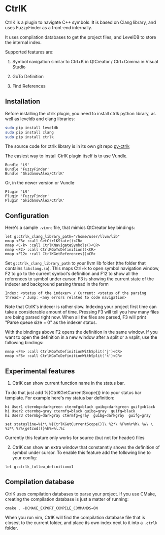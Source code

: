 CtrlK
=====

CtrlK is a plugin to navigate C++ symbols. It is based on Clang library, and uses FuzzyFinder as a front-end internally.

It uses compilation databases to get the project files, and LevelDB to store the internal index.

Supported features are:

1. Symbol navigation similar to Ctrl+K in QtCreator / Ctrl+Comma in Visual Studio

2. GoTo Definition 

3. Find References

Installation
------------
Before installing the ctrlk plugin, you need to install ctrlk python library, as well as leveldb and clang libraries:

  ```bash
  sudo pip install leveldb
  sudo pip install clang
  sudo pip install ctrlk
  ```

The source code for ctrlk library is in its own git repo [py-ctrlk](https://github.com/SkidanovAlex/py-ctrlk)

The easiest way to install CtrlK plugin itself is to use Vundle.

  ```vim
  Bundle 'L9'
  Bundle 'FuzzyFinder'
  Bundle 'SkidanovAlex/CtrlK'
  ```

Or, in the newer version or Vundle

  ```vim
  Plugin 'L9'
  Plugin 'FuzzyFinder'
  Plugin 'SkidanovAlex/CtrlK'
  ```

Configuration
-------------
Here's a sample `.vimrc` file, that mimics QtCreator key bindings:

  ```vim
  let g:ctrlk_clang_library_path="/home/user/llvm/lib"
  nmap <F3> :call GetCtrlKState()<CR>
  nmap <C-k> :call CtrlKNavigateSymbols()<CR>
  nmap <F2> :call CtrlKGoToDefinition()<CR>
  nmap <F12> :call CtrlKGetReferences()<CR>
  ```

Set `g:ctrlk_clang_library_path` to your llvm lib folder (the folder that contains `libclang.so`).
This maps Ctrl+k to open symbol navigation window, F2 to go to the current symbol's definition and F12 to show all the references to symbol under cursor.
F3 is showing the current state of the indexer and background parsing thread in the form

  ```Index: <status of the indexer> / Current: <status of the parsing thread> / Jump: <any errors related to code navigation>```

Note that CtrlK's indexer is rather slow. Indexing your project first time can take a considerable amount of time. Pressing F3 will tell you how many files are being parsed right now. When all the files are parsed, F3 will print "Parse queue size = 0" as the indexer status.

With the bindings above F2 opens the definition in the same window. If you want to open the definition in a new window after a split or a vsplit, use the following bindings:

  ```vim
  nmap <F4> :call CtrlKGoToDefinitionWithSplit('j')<CR>
  nmap <F5> :call CtrlKGoToDefinitionWithSplit('k')<CR>
  ```

Experimental features
---------------------
1. CtrlK can show current function name in the status bar.

To do that just add %{CtrlKGetCurrentScope()} into your status bar template. For example here's my status bar definition:

  ```vim
  hi User1 ctermbg=darkgreen ctermfg=black guibg=darkgreen guifg=black
  hi User2 ctermbg=gray ctermfg=black guibg=gray  guifg=black
  hi User3 ctermbg=darkgray ctermfg=gray  guibg=darkgray  guifg=gray

  set statusline=%1*\ %{CtrlKGetCurrentScope()}\ %2*\ %F%m%r%h\ %w\ \ %3*\ %r%{getcwd()}%h%=%l:%c
  ```
Currently this feature only works for source (but not for header) files

2. CtrlK can show an extra window that constanntly shows the definition of symbol under cursor. To enable this feature add the following line to your config:

  ```vim
  let g:ctrlk_follow_definition=1
  ```

Compilation database
--------------------
CtrlK uses compilation databases to parse your project. If you use CMake, creating the compilation database is just a matter of running:

  ```cmake . -DCMAKE_EXPORT_COMPILE_COMMANDS=ON```

When you run vim, CtrlK will find the compilation database file that is closest to the current folder, and place its own index next to it into a `.ctrlk` folder.
